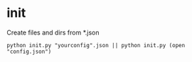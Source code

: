# init
Create files and dirs from *.json

	python init.py "yourconfig".json || python init.py (open "config.json")
